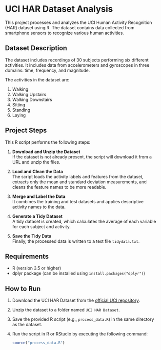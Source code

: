 # UCI HAR Dataset Analysis

This project processes and analyzes the UCI Human Activity Recognition (HAR) dataset using R. The dataset contains data collected from smartphone sensors to recognize various human activities.

## Dataset Description

The dataset includes recordings of 30 subjects performing six different activities. It includes data from accelerometers and gyroscopes in three domains: time, frequency, and magnitude.

The activities in the dataset are:
1. Walking
2. Walking Upstairs
3. Walking Downstairs
4. Sitting
5. Standing
6. Laying

## Project Steps

This R script performs the following steps:

1. **Download and Unzip the Dataset**  
   If the dataset is not already present, the script will download it from a URL and unzip the files.

2. **Load and Clean the Data**  
   The script loads the activity labels and features from the dataset, extracts only the mean and standard deviation measurements, and cleans the feature names to be more readable.

3. **Merge and Label the Data**  
   It combines the training and test datasets and applies descriptive activity names to the data.

4. **Generate a Tidy Dataset**  
   A tidy dataset is created, which calculates the average of each variable for each subject and activity.

5. **Save the Tidy Data**  
   Finally, the processed data is written to a text file `tidydata.txt`.

## Requirements

- R (version 3.5 or higher)
- dplyr package (can be installed using `install.packages("dplyr")`)

## How to Run

1. Download the UCI HAR Dataset from the [official UCI repository](https://archive.ics.uci.edu/ml/machine-learning-databases/00320/).
2. Unzip the dataset to a folder named `UCI HAR Dataset`.
3. Save the provided R script (e.g., `process_data.R`) in the same directory as the dataset.
4. Run the script in R or RStudio by executing the following command:

   ```r
   source("process_data.R")
